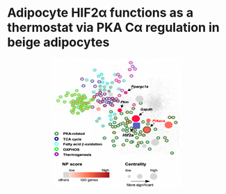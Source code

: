 # Adipocyte HIF2α functions as a thermostat via PKA Cα regulation in beige adipocytes
<p align="center">
  <img src="sample_plot2.png" width="300" height="300"/>
</p>
